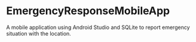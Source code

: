 # EmergencyResponseMobileApp
A mobile application using Android Studio and SQLite to report emergency situation with the location.
